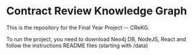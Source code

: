 # Contract Review Knowledge Graph
This is the repository for the Final Year Project -- CReKG. 

To run the project, you need to download Neo4j DB, NodeJS, React and follow the instructions README files (starting with /data)
